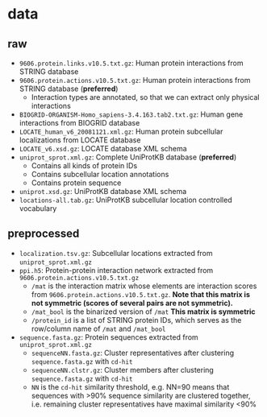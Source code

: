 # data

## raw

* `9606.protein.links.v10.5.txt.gz`: Human protein interactions from STRING database
* `9606.protein.actions.v10.5.txt.gz`: Human protein interactions from STRING database (**preferred**)
    - Interaction types are annotated, so that we can extract only physical interactions
* `BIOGRID-ORGANISM-Homo_sapiens-3.4.163.tab2.txt.gz`: Human gene interactions from BIOGRID database
* `LOCATE_human_v6_20081121.xml.gz`: Human protein subcellular localizations from LOCATE database
* `LOCATE_v6.xsd.gz`: LOCATE database XML schema
* `uniprot_sprot.xml.gz`: Complete UniProtKB database (**preferred**)
    - Contains all kinds of protein IDs
    - Contains subcellular location annotations
    - Contains protein sequence
* `uniprot.xsd.gz`: UniProtKB database XML schema
* `locations-all.tab.gz`: UniProtKB subcellular location controlled vocabulary

## preprocessed

* `localization.tsv.gz`: Subcellular locations extracted from `uniprot_sprot.xml.gz`
* `ppi.h5`: Protein-protein interaction network extracted from `9606.protein.actions.v10.5.txt.gz`
    - `/mat` is the interaction matrix whose elements are interaction scores from `9606.protein.actions.v10.5.txt.gz`.
      **Note that this matrix is not symmetric (scores of several pairs are not symmetric).**
    - `/mat_bool` is the binarized version of `/mat`
      **This matrix is symmetric**
    - `/protein_id` is a list of STRING protein IDs, which serves as the row/column name of `/mat` and `/mat_bool`
* `sequence.fasta.gz`: Protein sequences extracted from `uniprot_sprot.xml.gz`
    - `sequenceNN.fasta.gz`: Cluster representatives after clustering `sequence.fasta.gz` with `cd-hit`
    - `sequenceNN.clstr.gz`: Cluster members after clustering `sequence.fasta.gz` with `cd-hit`
    - `NN` is the `cd-hit` similarity threshold, e.g. NN=90 means that sequences with \>90% sequence similarity
      are clustered together, i.e. remaining cluster representatives have maximal similarity \<90%
